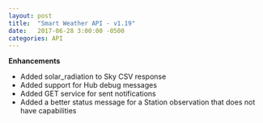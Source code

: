 ```yaml
---
layout: post
title:  "Smart Weather API - v1.19"
date:   2017-06-28 3:00:00 -0500
categories: API
---
```


**Enhancements**
 - Added solar_radiation to Sky CSV response
 - Added support for Hub debug messages
 - Added GET service for sent notifications
 - Added a better status message for a Station observation that does not have capabilities
